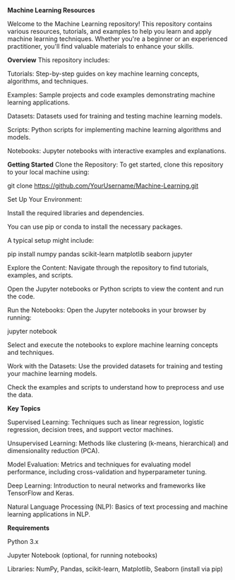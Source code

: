 **Machine Learning Resources**

Welcome to the Machine Learning repository! 
This repository contains various resources, tutorials, and examples to help you learn and apply machine learning techniques. 
Whether you're a beginner or an experienced practitioner, you'll find valuable materials to enhance your skills.

******Overview******
This repository includes:

Tutorials: Step-by-step guides on key machine learning concepts, algorithms, and techniques.

Examples: Sample projects and code examples demonstrating machine learning applications.

Datasets: Datasets used for training and testing machine learning models.

Scripts: Python scripts for implementing machine learning algorithms and models.

Notebooks: Jupyter notebooks with interactive examples and explanations.

******Getting Started******
Clone the Repository: To get started, clone this repository to your local machine using:

git clone https://github.com/YourUsername/Machine-Learning.git

Set Up Your Environment: 

Install the required libraries and dependencies. 

You can use pip or conda to install the necessary packages.

A typical setup might include:

pip install numpy pandas scikit-learn matplotlib seaborn jupyter

Explore the Content: Navigate through the repository to find tutorials, examples, and scripts.

Open the Jupyter notebooks or Python scripts to view the content and run the code.

Run the Notebooks: Open the Jupyter notebooks in your browser by running:

jupyter notebook

Select and execute the notebooks to explore machine learning concepts and techniques.

Work with the Datasets: Use the provided datasets for training and testing your machine learning models. 

Check the examples and scripts to understand how to preprocess and use the data.

******Key Topics******

Supervised Learning: Techniques such as linear regression, logistic regression, decision trees, and support vector machines.

Unsupervised Learning: Methods like clustering (k-means, hierarchical) and dimensionality reduction (PCA).

Model Evaluation: Metrics and techniques for evaluating model performance, including cross-validation and hyperparameter tuning.

Deep Learning: Introduction to neural networks and frameworks like TensorFlow and Keras.

Natural Language Processing (NLP): Basics of text processing and machine learning applications in NLP.

******Requirements******

Python 3.x

Jupyter Notebook (optional, for running notebooks)

Libraries: NumPy, Pandas, scikit-learn, Matplotlib, Seaborn (install via pip)
